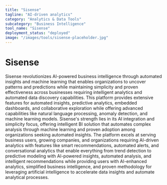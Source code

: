 ```yaml
---
title: "Sisense"
tagline: "AI-driven analytics"
category: "Analytics & Data Tools"
subcategory: "Business Intelligence"
tool_name: "Sisense"
deployment_status: "deployed"
image: "/images/tools/sisense-placeholder.jpg"
---
```


# Sisense

Sisense revolutionizes AI-powered business intelligence through automated insights and machine learning that enables organizations to uncover patterns and predictions while maintaining simplicity and proven effectiveness across businesses requiring intelligent analytics and automated data discovery capabilities. This platform provides extensive features for automated insights, predictive analytics, embedded dashboards, and collaborative exploration while offering advanced capabilities like natural language processing, anomaly detection, and machine learning models. Sisense's strength lies in its AI integration and simplicity focus, offering intelligent BI solution that automates complex analysis through machine learning and proven adoption among organizations seeking automated insights. The platform excels at serving business users, growing companies, and organizations requiring AI-driven analytics with features like smart recommendations, automated alerts, and conversational analytics that enable everything from trend detection to predictive modeling with AI-powered insights, automated analysis, and intelligent recommendations while providing users with AI-enhanced analytics, simplified business intelligence, and proven methodology for leveraging artificial intelligence to accelerate data insights and automate analytical processes.